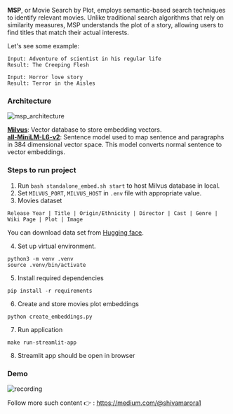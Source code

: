 **MSP**, or Movie Search by Plot, employs semantic-based search techniques to identify relevant movies. Unlike traditional search algorithms that rely on similarity measures, MSP understands the plot of a story, allowing users to find titles that match their actual interests.

Let's see some example:
```
Input: Adventure of scientist in his regular life
Result: The Creeping Flesh

Input: Horror love story
Result: Terror in the Aisles
```

### Architecture
![msp_architecture](https://github.com/shivamarora1/msp/assets/28146775/9066f40a-09aa-49ea-9751-2dffbc03dfce)

[**Milvus**](https://milvus.io/): Vector database to store embedding vectors. <br>
[**all-MiniLM-L6-v2**](https://huggingface.co/sentence-transformers/all-MiniLM-L6-v2): Sentence model used to map sentence and paragraphs in 384 dimensional vector space. This model converts normal sentence to vector embeddings.

### Steps to run project
1. Run `bash standalone_embed.sh start` to host Milvus database in local.
2. Set `MILVUS_PORT`, `MILVUS_HOST` in `.env` file with appropriate value.
3. Movies dataset
```
Release Year | Title | Origin/Ethnicity | Director | Cast | Genre | Wiki Page | Plot | Image
```
You can download data set from [Hugging face](https://huggingface.co/datasets/Coder-Dragon/wikipedia-movies).

4. Set up virtual environment.
```
python3 -m venv .venv
source .venv/bin/activate
```
5. Install required dependencies
```
pip install -r requirements
```
6. Create and store movies plot embeddings
```
python create_embeddings.py
``` 
7. Run application
```
make run-streamlit-app
```
8. Streamlit app should be open in browser


### Demo
![recording](https://github.com/shivamarora1/msp/assets/28146775/128e700f-7243-450b-b70c-324fe2d49d5d)


Follow more such content 👉 : https://medium.com/@shivamarora1
